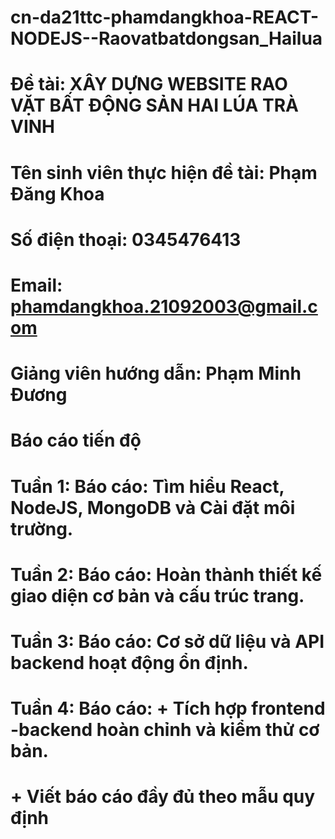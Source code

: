 # cn-da21ttc-phamdangkhoa-REACT-NODEJS--Raovatbatdongsan_Hailua

 # Đề tài: XÂY DỰNG WEBSITE RAO VẶT BẤT ĐỘNG SẢN HAI LÚA TRÀ VINH
 # Tên sinh viên thực hiện đề tài: Phạm Đăng Khoa
 # Số điện thoại: 0345476413
 # Email: phamdangkhoa.21092003@gmail.com

 # Giảng viên hướng dẫn: Phạm Minh Đương





# Báo cáo tiến độ
# Tuần 1: Báo cáo: Tìm hiểu React, NodeJS, MongoDB và Cài đặt môi trường.
# Tuần 2: Báo cáo: Hoàn thành thiết kế giao diện cơ bản và cấu trúc trang.
# Tuần 3: Báo cáo: Cơ sở dữ liệu và API backend hoạt động ổn định.
# Tuần 4: Báo cáo: + Tích hợp frontend -backend hoàn chỉnh và kiểm thử cơ bản.
#                  + Viết báo cáo đầy đủ theo mẫu quy định
